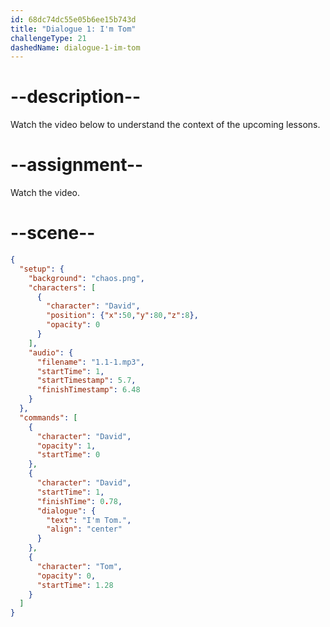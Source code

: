```yaml
---
id: 68dc74dc55e05b6ee15b743d
title: "Dialogue 1: I'm Tom"
challengeType: 21
dashedName: dialogue-1-im-tom
---
```


# --description--

Watch the video below to understand the context of the upcoming lessons.

# --assignment--

Watch the video.

# --scene--

```json
{
  "setup": {
    "background": "chaos.png",
    "characters": [
      {
        "character": "David",
        "position": {"x":50,"y":80,"z":8},
        "opacity": 0
      }
    ],
    "audio": {
      "filename": "1.1-1.mp3",
      "startTime": 1,
      "startTimestamp": 5.7,
      "finishTimestamp": 6.48
    }
  },
  "commands": [
    {
      "character": "David",
      "opacity": 1,
      "startTime": 0
    },
    {
      "character": "David",
      "startTime": 1,
      "finishTime": 0.78,
      "dialogue": {
        "text": "I'm Tom.",
        "align": "center"
      }
    },
    {
      "character": "Tom",
      "opacity": 0,
      "startTime": 1.28
    }
  ]
}
```
